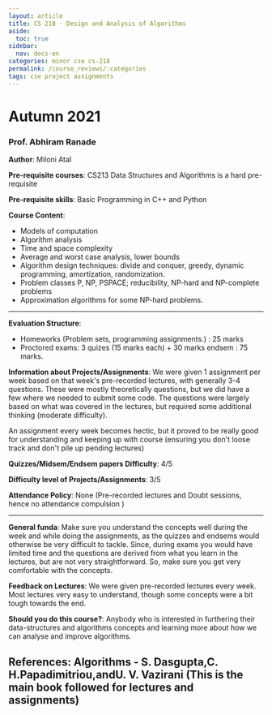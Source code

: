 ```yaml
---
layout: article
title: CS 218 - Design and Analysis of Algorithms
aside:
  toc: true
sidebar:
  nav: docs-en
categories: minor cse cs-218
permalink: /course_reviews/:categories
tags: cse project assignments
---
```


# Autumn 2021
### Prof. Abhiram Ranade
**Author**: Miloni Atal


**Pre-requisite courses**: CS213 Data Structures and Algorithms is a hard pre-requisite

**Pre-requisite skills**: Basic Programming in C++ and Python


**Course Content**:
- Models of computation
- Algorithm analysis
- Time and space complexity
- Average and worst case analysis, lower bounds
- Algorithm design techniques: divide and conquer, greedy, dynamic programming, amortization, randomization. 
- Problem classes P, NP, PSPACE; reducibility, NP-hard and NP-complete problems
- Approximation algorithms for some NP-hard problems.

---
**Evaluation Structure**:
- Homeworks (Problem sets, programming assignments.)  : 25 marks
- Proctored exams: 3 quizes (15 marks each) + 30 marks endsem : 75 marks. 

**Information about Projects/Assignments**:
We were given 1 assignment per week based on that week's pre-recorded lectures, with generally 3-4 questions. These were mostly theoretically questions, but we did have a few where we needed to submit some code. The questions were largely based on what was covered in the lectures, but required some additional thinking (moderate difficulty).

An assignment every week becomes hectic, but it proved to be really good for understanding and keeping up with course (ensuring you don't loose track and don't pile up pending lectures)

**Quizzes/Midsem/Endsem papers Difficulty**: 4/5

**Difficulty level of Projects/Assignments**: 3/5

**Attendance Policy**: None (Pre-recorded lectures and Doubt sessions, hence no attendance compulsion )

---

**General funda**:
Make sure you understand the concepts well during the week and while doing the assignments, as the quizzes and endsems would otherwise be very difficult to tackle. Since, during exams you would have limited time and the questions are derived from what you learn in the lectures, but are not very straightforward. So, make sure you get very comfortable with the concepts.

**Feedback on Lectures**: 
We were given pre-recorded lectures every week. Most lectures very easy to understand, though some concepts were a bit tough towards the end. 

**Should you do this course?**:
Anybody who is interested in furthering their data-structures and algorithms concepts and learning more about how we can analyse and improve algorithms.

**References**:
Algorithms - S. Dasgupta,C. H.Papadimitriou,andU. V. Vazirani (This is the main book followed for lectures and assignments)
---
